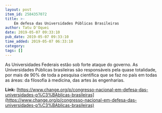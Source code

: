 ```yaml
---
layout: post
item_id: 2584357072
title: >-
    Em defesa das Universidades Públicas Brasileiras
author: Tatu D'Oquei
date: 2019-05-07 09:33:10
pub_date: 2019-05-07 09:33:10
time_added: 2019-05-07 06:33:10
category: 
tags: []
---
```


As Universidades Federais estão sob forte ataque do governo. As Universidades Públicas brasileiras são responsáveis pela quase totalidade, por mais de 90% de toda a pesquisa científica que se faz no país em todas as áreas: da filosofia à medicina, das artes às engenharias.

**Link:** [https://www.change.org/p/congresso-nacional-em-defesa-das-universidades-p%C3%BAblicas-brasileiras](https://www.change.org/p/congresso-nacional-em-defesa-das-universidades-p%C3%BAblicas-brasileiras)

